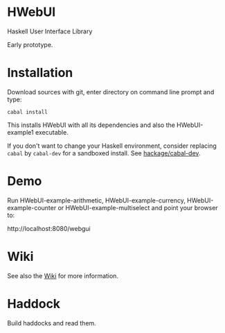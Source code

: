HWebUI
======

Haskell User Interface Library

Early prototype.

Installation
============

Download sources with git, enter directory on command line prompt and type:

~~~
cabal install
~~~

This installs HWebUI with all its dependencies and also the
HWebUI-example1 executable.

If you don't want to change your Haskell environment, consider
replacing `cabal` by `cabal-dev` for a sandboxed install. See
[hackage/cabal-dev](http://hackage.haskell.org/package/cabal-dev).

Demo
====

Run HWebUI-example-arithmetic, HWebUI-example-currency, HWebUI-example-counter or HWebUI-example-multiselect and point your browser to:

http://localhost:8080/webgui

Wiki
====

See also the [Wiki](https://github.com/althainz/HWebUI/wiki) for
more information.

Haddock
=======
Build haddocks and read them.
